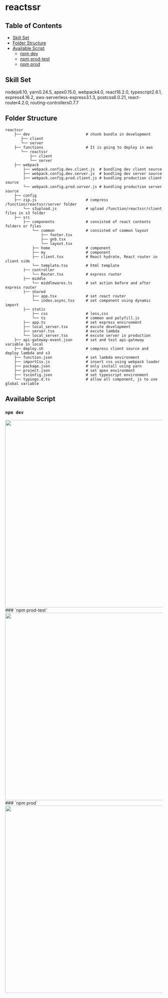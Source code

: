 # reactssr

## Table of Contents

- [Skill Set](#skill-set)
- [Folder Structure](#folder-structure)
- [Available Script](#available-script)
    - [npm dev](#npm-dev)
    - [npm prod-test](#npm-prod-test)
    - [npm prod](#npm-prod)

## Skill Set
nodejs8.10, yarn0.24.5, apex0.15.0, webpack4.0, react16.2.0, typescript2.6.1, express4.16.2, aws-serverless-express3.1.3, postcss6.0.21,
react-router4.2.0, routing-controllers0.7.7

## Folder Structure
    reactssr
        ├── dev                         # chunk bundle in development
           ├── client
           └── server
        ├── functions                   # It is going to deploy in aws
           └── reactssr
               ├── client
               └── server
        ├── webpack
            ├── webpack.config.dev.client.js  # bundling dev client source
            ├── webpack.config.dev.server.js  # bundling dev server source
            ├── webpack.config.prod.client.js # bundling production client source
            └── webpack.config.prod.server.js # bundling production server source
        ├── config
        ├── zip.js                      # compress /function/reactssr/server folder
            └── s3upload.js             # upload /function/reactssr/client files in s3 folder
        ├── src
            ├── components              # consisted of react contents folders or files
                └── common              # consisted of common layout
                    ├── footer.tsx
                    ├── gnb.tsx
                    └── layout.tsx
                ├── home                # component
                ├── my                  # component
                ├── client.tsx          # React hydrate, React router in client side
                └── template.tsx        # html template
            ├── controller
                └── Router.tsx          # express router
            ├── middle
                └── middlewares.ts      # set action before and after express router
            ├── shared
                ├── app.tsx             # set react router
                └── index.async.tsx     # set component using dynamic import
            ├── static
                ├── css                 # less,css
                └── ts                  # common and polyfill.js
            ├── app.ts                  # set express environment
            ├── local_server.tsx        # excute development
            ├── server.tsx              # excute lambda
            └── local_server.tsx        # excute server in production
        ├── api-gateway-event.json      # set and test api-gateway variable in local
        ├── deploy.sh                   # compress client source and deploy lambda and s3
        ├── function.json               # set lambda environment
        ├── importCss.js                # insert css using webpack loader
        ├── package.json                # only install using yarn
        ├── project.json                # set apex environment
        ├── tsconfig.json               # set typescript environment
        └── typings.d.ts                # allow all component, js to use global variable


## Available Script
### `npm dev`

<img src="http://thumbnail.egloos.net/600x0/http://pds27.egloos.com/pds/201805/10/38/e0015438_5af409534cf10.png" width="800" height="600">
### `npm prod-test`

<img src="http://thumbnail.egloos.net/600x0/http://pds26.egloos.com/pds/201805/10/38/e0015438_5af4095f448c3.png" width="800" height="600">
### `npm prod`

<img src="http://thumbnail.egloos.net/600x0/http://pds27.egloos.com/pds/201805/10/38/e0015438_5af40964287a3.png" width="800" height="600">


